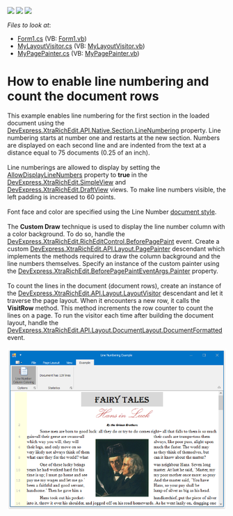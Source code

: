 <!-- default badges list -->
![](https://img.shields.io/endpoint?url=https://codecentral.devexpress.com/api/v1/VersionRange/128610217/20.1.2%2B)
[![](https://img.shields.io/badge/Open_in_DevExpress_Support_Center-FF7200?style=flat-square&logo=DevExpress&logoColor=white)](https://supportcenter.devexpress.com/ticket/details/T531470)
[![](https://img.shields.io/badge/📖_How_to_use_DevExpress_Examples-e9f6fc?style=flat-square)](https://docs.devexpress.com/GeneralInformation/403183)
<!-- default badges end -->
<!-- default file list -->
*Files to look at*:

* [Form1.cs](./CS/LineNumberingExample/Form1.cs) (VB: [Form1.vb](./VB/LineNumberingExample/Form1.vb))
* [MyLayoutVisitor.cs](./CS/LineNumberingExample/MyLayoutVisitor.cs) (VB: [MyLayoutVisitor.vb](./VB/LineNumberingExample/MyLayoutVisitor.vb))
* [MyPagePainter.cs](./CS/LineNumberingExample/MyPagePainter.cs) (VB: [MyPagePainter.vb](./VB/LineNumberingExample/MyPagePainter.vb))
<!-- default file list end -->
# How to enable line numbering and count the document rows


This example enables line numbering for the first section in the loaded document using the <a href="http://help.devexpress.com/#CoreLibraries/DevExpressXtraRichEditAPINativeSection_LineNumberingtopic">DevExpress.XtraRichEdit.API.Native.Section.LineNumbering</a> property. Line numbering starts at number one and restarts at the new section. Numbers are displayed on each second line and are indented from the text at a distance equal to 75 documents (0.25 of an inch).<br><br>Line numberings are allowed to display by setting the <a href="http://help.devexpress.com/#CoreLibraries/DevExpressXtraRichEditRichEditView_AllowDisplayLineNumberstopic">AllowDisplayLineNumbers</a> property to <strong>true </strong>in the <a href="http://help.devexpress.com/#CoreLibraries/clsDevExpressXtraRichEditSimpleViewtopic">DevExpress.XtraRichEdit.SimpleView</a> and <a href="http://help.devexpress.com/#CoreLibraries/clsDevExpressXtraRichEditDraftViewtopic">DevExpress.XtraRichEdit.DraftView</a> views. To make line numbers visible, the left padding is increased to 60 points.<br><br>Font face and color are specified using the Line Number <a href="http://help.devexpress.com/#WindowsForms/CustomDocument9555">document style</a>.<br><br>The <strong>Custom Draw</strong> technique is used to display the line number column with a color background. To do so, handle the <a href="http://help.devexpress.com/#CoreLibraries/DevExpressXtraRichEditRichEditDocumentServer_BeforePagePainttopic">DevExpress.XtraRichEdit.RichEditControl.BeforePagePaint</a> event. Create a custom <a href="http://help.devexpress.com/#CoreLibraries/clsDevExpressXtraRichEditAPILayoutPagePaintertopic">DevExpress.XtraRichEdit.API.Layout.PagePainter</a> descendant which implements the methods required to draw the column background and the line numbers themselves. Specify an instance of the custom painter using the <a href="http://help.devexpress.com/#CoreLibraries/DevExpressXtraRichEditBeforePagePaintEventArgs_Paintertopic">DevExpress.XtraRichEdit.BeforePagePaintEventArgs.Painter</a> property. <br><br>To count the lines in the document (document rows), create an instance of the <a href="http://help.devexpress.com/#CoreLibraries/clsDevExpressXtraRichEditAPILayoutLayoutVisitortopic">DevExpress.XtraRichEdit.API.Layout.LayoutVisitor</a> descendant and let it traverse the page layout. When it encounters a new row, it calls the <strong>VisitRow</strong> method. This method increments the row counter to count the lines on a page. To run the visitor each time after building the document layout, handle the <a href="http://help.devexpress.com/#CoreLibraries/DevExpressXtraRichEditAPILayoutDocumentLayout_DocumentFormattedtopic">DevExpress.XtraRichEdit.API.Layout.DocumentLayout.DocumentFormatted</a> event.<br><br><img src="https://raw.githubusercontent.com/DevExpress-Examples/how-to-enable-line-numbering-and-count-the-document-rows-t531470/17.1.3+/media/64f72e52-60cd-11e7-80c0-00155d624807.png"><br><br>

<br/>


